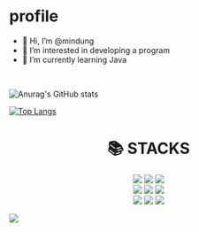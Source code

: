 # profile
- 👋 Hi, I’m @mindung
- 👀 I’m interested in developing a program
- 🌱 I’m currently learning Java



<br>


![Anurag's GitHub stats](https://github-readme-stats.vercel.app/api?username=mindung&count_private=true&show_icons=true&theme=radical)

[![Top Langs](https://github-readme-stats.vercel.app/api/top-langs/?username=mindung&layout=compact&count_private=true&theme=radical)](https://github.com/anuraghazra/github-readme-stats)



<div align=center><h1>📚 STACKS</h1></div>
<div align=center> 

  <img src="https://img.shields.io/badge/JAVA-007396?style=flat-square&logo=JAVA&logoColor=white"/></a> 
  <img src="https://img.shields.io/badge/MySQL-4479A1?style=flat-square&logo=MySQL&logoColor=white"/></a> 
  <img src="https://img.shields.io/badge/jquery-0769AD?style=flat-squarelogo=jquery&logoColor=white"> <br>
   <img src="https://img.shields.io/badge/html5-E34F26?style=flat-square&logo=html5&logoColor=white"> 
   <img src="https://img.shields.io/badge/css-1572B6?style=flat-square&logo=css3&logoColor=white"> 
   <img src="https://img.shields.io/badge/javascript-F7DF1E?style=flat-square&logo=javascript&logoColor=black"> <br>
  <img src="https://img.shields.io/badge/Visual%20Studio%20Code-007ACC.svg?&&style=flat-    square&logo=Visual%20Studio%20Code&logoColor=white/">
  <img src="https://img.shields.io/badge/Eclipse%20IDE-2C2255.svg?&style=flat-square&logo=Eclipse%20IDE&logoColor=white"/>
  <img src="https://img.shields.io/badge/github-181717?style=flat-squarelogo&logo=github&logoColor=white">
  
  
</div>


  
<img src="https://img.shields.io/badge/-Microsoft%20Excel%20-%23217346"/>
